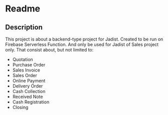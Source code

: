# Readme

## Description
This project is about a backend-type project for Jadist. Created to be run on Firebase Serverless Function. And only be used for Jadist of Sales project only. That consist about, but not limited to:
- Quotation
- Purchase Order
- Sales Invoice
- Sales Order
- Online Payment
- Delivery Order
- Cash Collection
- Received Note
- Cash Registration
- Closing